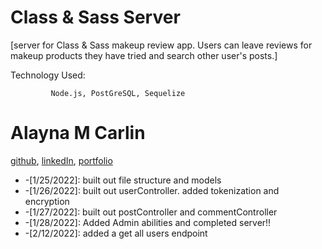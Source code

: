 # Class & Sass Server 
[server for Class & Sass makeup review app. Users can leave reviews for makeup products they have tried and search other user's posts.]

Technology Used:

             Node.js, PostGreSQL, Sequelize

# Alayna M Carlin
[github](https://github.com/AlaynaCarlin), [linkedIn](https://www.linkedin.com/in/alayna-carlin-865326221/), [portfolio](https://github.com/AlaynaCarlin/AlaynaCarlin.github.io.git)
 
* -[1/25/2022]: built out file structure and models 
* -[1/26/2022]: built out userController. added tokenization and encryption
* -[1/27/2022]: built out postController and commentController
* -[1/28/2022]: Added Admin abilities and completed server!!
* -[2/12/2022]: added a get all users endpoint

